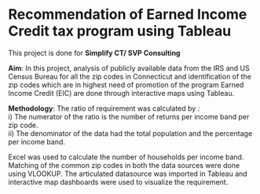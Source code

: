 # Recommendation of Earned Income Credit tax program using Tableau
 This project is done for **Simplify CT/ SVP Consulting**

**Aim**:
In this project, analysis of publicly available data from the IRS and US Census Bureau for all the zip codes in Connecticut and identification of the zip codes which are in highest need of promotion of the program Earned Income Credit (EIC) are done through interactive maps using Tableau. 

**Methodology**:
The ratio of requirement was calculated by : <br />
i) The numerator of the ratio is the number of returns per income band per zip code. <br />
ii) The denominator of the data had the total population and the percentage per income band. <br />

Excel was used to calculate the number of households per income band. Matching of the common zip codes in both the data sources were done using VLOOKUP. The articulated datasource was imported in Tableau and interactive map dashboards were used to visualize the requirement.



